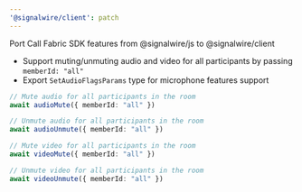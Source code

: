 ```yaml
---
'@signalwire/client': patch
---
```


Port Call Fabric SDK features from @signalwire/js to @signalwire/client

- Support muting/unmuting audio and video for all participants by passing `memberId: "all"`
- Export `SetAudioFlagsParams` type for microphone features support

```ts
// Mute audio for all participants in the room
await audioMute({ memberId: "all" })

// Unmute audio for all participants in the room
await audioUnmute({ memberId: "all" })

// Mute video for all participants in the room
await videoMute({ memberId: "all" })

// Unmute video for all participants in the room
await videoUnmute({ memberId: "all" })
```